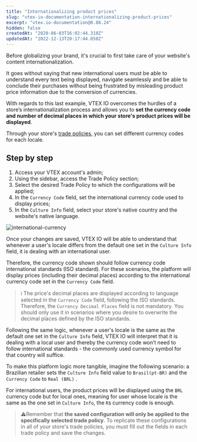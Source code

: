 ```yaml
---
title: "Internationalizing product prices"
slug: "vtex-io-documentation-internationalizing-product-prices"
excerpt: "vtex.io-documentation@0.88.24"
hidden: false
createdAt: "2020-06-03T16:02:44.310Z"
updatedAt: "2022-12-13T20:17:44.058Z"
---
```


Before globalizing your brand, it's crucial to first take care of your website's content internationalization.

It goes without saying that new international users must be able to understand every text being displayed, navigate seamlessly and be able to conclude their purchases without being frustrated by misleading product price information due to the conversion of currencies.

With regards to this last example, VTEX IO overcomes the hurdles of a store’s internationalization process and allows you to **set the currency code and number of decimal places in which your store's product prices will be displayed**.

Through your store's [trade policies](https://help.vtex.com/tutorial/what-is-a-sales-policy--563tbcL0TYKEKeOY4IAgAE), you can set different currency codes for each locale.

## Step by step

1. Access your VTEX account's admin;
2. Using the sidebar, access the Trade Policy section;
3. Select the desired Trade Policy to which the configurations will be applied;
4. In the `Currency Code` field, set the international currency code used to display prices;
5. In the `Culture Info` field, select your store's native country and the website's native language.

![international-currency](https://cdn.jsdelivr.net/gh/vtexdocs/dev-portal-content@readme-docs/docs/vtex-io/Storefront%20Guides/vtex-io-multi-language-stores/82942068-c8f56b00-9f6d-11ea-8346-77260c8ae3a0_25.png)

Once your changes are saved, VTEX IO will be able to understand that whenever a user's locale differs from the default one set in the `Culture Info` field, it is dealing with an international user.

Therefore, the currency code shown should follow currency code international standards (ISO standard). For these scenarios, the platform will display prices (including their decimal places) according to the international currency code set in the `Currency Code` field.

> ℹ️ The price's decimal places are displayed according to language selected in the `Currency Code` field, following the ISO standards. Therefore, the `Currency Decimal Places` field is not mandatory. You should only use it in scenarios where you desire to overwrite the decimal places defined by the ISO standards.

Following the same logic, whenever a user's locale is the same as the default one set in the `Culture Info` field, VTEX IO will interpret that it is dealing with a local user and thereby the currency code won’t need to follow international standards - the commonly used currency symbol for that country will suffice.

To make this platform logic more tangible, imagine the following scenario: a Brazilian retailer sets the `Culture Info` field value to `Brasil(pt-BR)` and the `Currency Code` to `Real (BRL)` .

For international users, the product prices will be displayed using the `BRL` currency code but for local ones, meaning for user whose locale is the same as the one set in `Culture Info`, the `R$` currency code is enough.

> ⚠️Remember that **the saved configuration will only be applied to the specifically selected trade policy**. To replicate these configurations in all of your store's trade policies, you must fill out the fields in each trade policy and save the changes.
